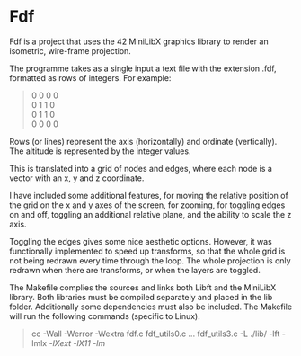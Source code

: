 # Fdf

Fdf is a project that uses the 42 MiniLibX graphics library to render an isometric, wire-frame projection.

The programme takes as a single input a text file with the extension .fdf, formatted as rows of integers.  For example:

> 0 0 0 0\
0 1 1 0\
0 1 1 0\
0 0 0 0

Rows (or lines) represent the axis (horizontally) and ordinate (vertically).  The altitude is represented by the integer values.

This is translated into a grid of nodes and edges, where each node is a vector with an x, y and z coordinate.  

I have included some additional features, for moving the relative position of the grid on the x and y axes of the screen, for zooming, for toggling edges on and off, toggling an additional relative plane, and the ability to scale the z axis.

Toggling the edges gives some nice aesthetic options.  However, it was functionally implemented to speed up transforms, so that the whole grid is not being redrawn every time through the loop.  The whole projection is only redrawn when there are transforms, or when the layers are toggled.

The Makefile complies the sources and links both Libft and the MiniLibX library.  Both libraries must be compiled separately and placed in the lib folder.  Additionally some dependencies must also be included.  The Makefile will run the following commands (specific to Linux). 

> cc -Wall -Werror -Wextra fdf.c fdf_utils0.c ... fdf_utils3.c -L ./lib/ -lft -lmlx *-lXext -lX11 -lm*

